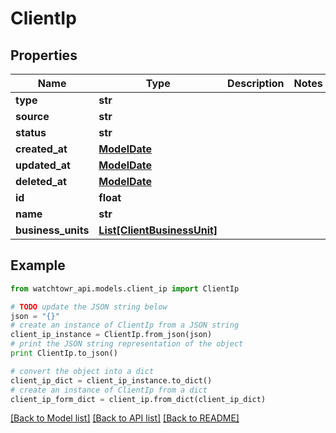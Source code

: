 # ClientIp


## Properties
Name | Type | Description | Notes
------------ | ------------- | ------------- | -------------
**type** | **str** |  | 
**source** | **str** |  | 
**status** | **str** |  | 
**created_at** | [**ModelDate**](ModelDate.md) |  | 
**updated_at** | [**ModelDate**](ModelDate.md) |  | 
**deleted_at** | [**ModelDate**](ModelDate.md) |  | 
**id** | **float** |  | 
**name** | **str** |  | 
**business_units** | [**List[ClientBusinessUnit]**](ClientBusinessUnit.md) |  | 

## Example

```python
from watchtowr_api.models.client_ip import ClientIp

# TODO update the JSON string below
json = "{}"
# create an instance of ClientIp from a JSON string
client_ip_instance = ClientIp.from_json(json)
# print the JSON string representation of the object
print ClientIp.to_json()

# convert the object into a dict
client_ip_dict = client_ip_instance.to_dict()
# create an instance of ClientIp from a dict
client_ip_form_dict = client_ip.from_dict(client_ip_dict)
```
[[Back to Model list]](../README.md#documentation-for-models) [[Back to API list]](../README.md#documentation-for-api-endpoints) [[Back to README]](../README.md)


